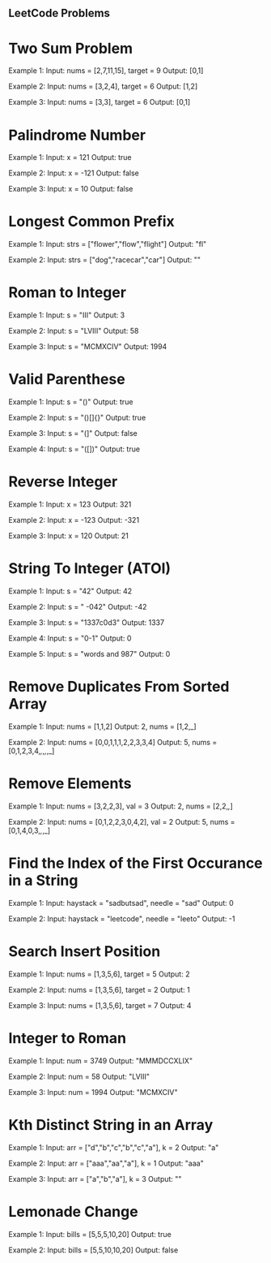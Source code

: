## LeetCode Problems


# Two Sum Problem
  Example 1:
  Input: nums = [2,7,11,15], target = 9
  Output: [0,1]
  
  Example 2:
  Input: nums = [3,2,4], target = 6
  Output: [1,2]
  
  Example 3:
  Input: nums = [3,3], target = 6
  Output: [0,1]

# Palindrome Number
  Example 1:
  Input: x = 121
  Output: true

  Example 2:
  Input: x = -121
  Output: false

  Example 3:
  Input: x = 10
  Output: false

# Longest Common Prefix
  Example 1:
  Input: strs = ["flower","flow","flight"]
  Output: "fl"

  Example 2:
  Input: strs = ["dog","racecar","car"]
  Output: ""
  
# Roman to Integer
  Example 1:
  Input: s = "III"
  Output: 3
  
  Example 2:
  Input: s = "LVIII"
  Output: 58
  
  Example 3:
  Input: s = "MCMXCIV"
  Output: 1994

# Valid Parenthese
  Example 1:
  Input: s = "()"
  Output: true

  Example 2:
  Input: s = "()[]{}"
  Output: true

  Example 3:
  Input: s = "(]"
  Output: false

  Example 4:
  Input: s = "([])"
  Output: true

# Reverse Integer
  Example 1:
  Input: x = 123
  Output: 321

  Example 2:
  Input: x = -123
  Output: -321

  Example 3:
  Input: x = 120
  Output: 21

# String To Integer (ATOI)

  Example 1:
  Input: s = "42"
  Output: 42

  Example 2:
  Input: s = " -042"
  Output: -42

  Example 3:
  Input: s = "1337c0d3"
  Output: 1337

  Example 4:
  Input: s = "0-1"
  Output: 0

  Example 5:
  Input: s = "words and 987"
  Output: 0

# Remove Duplicates From Sorted Array
  Example 1:
  Input: nums = [1,1,2]
  Output: 2, nums = [1,2,_]

  Example 2:
  Input: nums = [0,0,1,1,1,2,2,3,3,4]
  Output: 5, nums = [0,1,2,3,4,_,_,_,_,_]

# Remove Elements

  Example 1:
  Input: nums = [3,2,2,3], val = 3
  Output: 2, nums = [2,2,_,_]

  Example 2:
  Input: nums = [0,1,2,2,3,0,4,2], val = 2
  Output: 5, nums = [0,1,4,0,3,_,_,_]

# Find the Index of the First Occurance in a String
  Example 1:
  Input: haystack = "sadbutsad", needle = "sad"
  Output: 0

  Example 2:
  Input: haystack = "leetcode", needle = "leeto"
  Output: -1

# Search Insert Position
  Example 1:
  Input: nums = [1,3,5,6], target = 5
  Output: 2

  Example 2:
  Input: nums = [1,3,5,6], target = 2
  Output: 1

  Example 3:
  Input: nums = [1,3,5,6], target = 7
  Output: 4

# Integer to Roman
  Example 1:
  Input: num = 3749
  Output: "MMMDCCXLIX"

  Example 2:
  Input: num = 58
  Output: "LVIII"

  Example 3:
  Input: num = 1994
  Output: "MCMXCIV"

# Kth Distinct String in an Array
  Example 1:
  Input: arr = ["d","b","c","b","c","a"], k = 2
  Output: "a"

  Example 2:
  Input: arr = ["aaa","aa","a"], k = 1
  Output: "aaa"

  Example 3:
  Input: arr = ["a","b","a"], k = 3
  Output: ""

# Lemonade Change
  Example 1:
  Input: bills = [5,5,5,10,20]
  Output: true

  Example 2:
  Input: bills = [5,5,10,10,20]
  Output: false